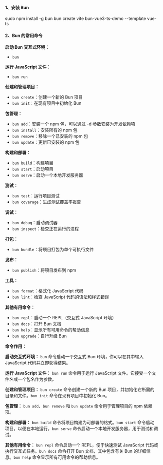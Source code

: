 #### 1、安装 Bun
sudo npm install -g bun
bun create vite bun-vue3-ts-demo --template vue-ts


#### 2、Bun 的常用命令

**启动 Bun 交互式环境：**

* `bun`

**运行 JavaScript 文件：**

* `bun run`

**创建和管理项目：**

* `bun create`：创建一个新的 Bun 项目
* `bun init`：在现有项目中初始化 Bun

**包管理：**

* `bun add`：安装一个 npm 包，可以通过 -d 参数安装为开发依赖项
* `bun install`：安装所有的 npm 包
* `bun remove`：移除一个已安装的 npm 包
* `bun update`：更新已安装的 npm 包

**构建和部署：**

* `bun build`：构建项目
* `bun start`：启动项目
* `bun serve`：启动一个本地开发服务器

**测试：**

* `bun test`：运行项目测试
* `bun coverage`：生成测试覆盖率报告

**调试：**

* `bun debug`：启动调试器
* `bun inspect`：检查正在运行的进程

**打包：**

* `bun bundle`：将项目打包为单个可执行文件

**发布：**

* `bun publish`：将项目发布到 npm

**工具：**

* `bun format`：格式化 JavaScript 代码
* `bun lint`：检查 JavaScript 代码的语法和样式错误

**其他有用命令：**

* `bun repl`：启动一个 REPL（交互式 JavaScript 环境）
* `bun docs`：打开 Bun 文档
* `bun help`：显示所有可用命令的帮助信息
* `bun upgrade`：自行升级 Bun

**命令作用：**

**启动交互式环境：** `bun` 命令启动一个交互式 Bun 环境，你可以在其中输入 JavaScript 代码并立即获得结果。

**运行 JavaScript 文件：** `bun run` 命令用于运行 JavaScript 文件。它接受一个文件名或一个包名作为参数。

**创建和管理项目：** `bun create` 命令创建一个新的 Bun 项目，并初始化它所需的目录和文件。`bun init` 命令在现有项目中初始化 Bun。

**包管理：** `bun add`、`bun remove` 和 `bun update` 命令用于管理项目的 npm 依赖项。

**构建和部署：** `bun build` 命令将项目构建为可部署的格式。`bun start` 命令启动项目，以便在本地运行。`bun serve` 命令启动一个本地开发服务器，用于测试和调试。

**其他有用命令：** `bun repl` 命令启动一个 REPL，便于快速测试 JavaScript 代码或执行交互式任务。`bun docs` 命令打开 Bun 文档，其中包含有关 Bun 的详细信息。`bun help` 命令显示所有可用命令的帮助信息。